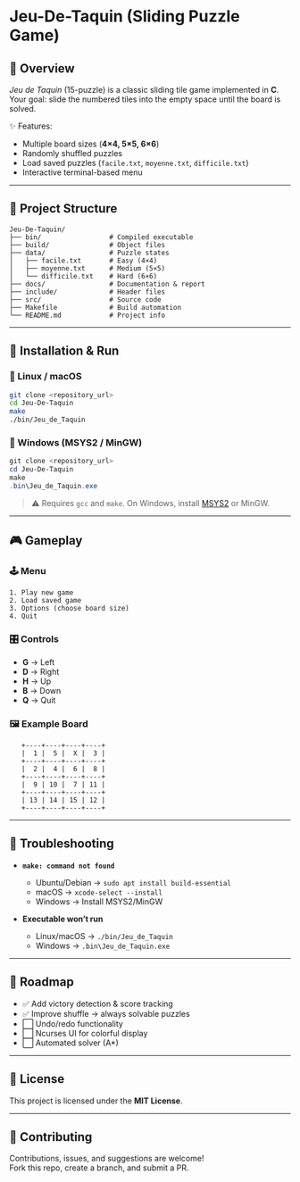 # Jeu-De-Taquin (Sliding Puzzle Game)

## 📖 Overview

_Jeu de Taquin_ (15-puzzle) is a classic sliding tile game implemented in **C**.  
Your goal: slide the numbered tiles into the empty space until the board is solved.

✨ Features:

- Multiple board sizes (**4×4, 5×5, 6×6**)
- Randomly shuffled puzzles
- Load saved puzzles (`facile.txt`, `moyenne.txt`, `difficile.txt`)
- Interactive terminal-based menu

---

## 📂 Project Structure

```
Jeu-De-Taquin/
├── bin/                 # Compiled executable
├── build/               # Object files
├── data/                # Puzzle states
│   ├── facile.txt       # Easy (4×4)
│   ├── moyenne.txt      # Medium (5×5)
│   └── difficile.txt    # Hard (6×6)
├── docs/                # Documentation & report
├── include/             # Header files
├── src/                 # Source code
├── Makefile             # Build automation
└── README.md            # Project info
```

---

## 🚀 Installation & Run

### 🔹 Linux / macOS

```sh
git clone <repository_url>
cd Jeu-De-Taquin
make
./bin/Jeu_de_Taquin
```

### 🔹 Windows (MSYS2 / MinGW)

```powershell
git clone <repository_url>
cd Jeu-De-Taquin
make
.bin\Jeu_de_Taquin.exe
```

> ⚠ Requires `gcc` and `make`. On Windows, install [MSYS2](https://www.msys2.org/) or MinGW.

---

## 🎮 Gameplay

### 🕹️ Menu

```
1. Play new game
2. Load saved game
3. Options (choose board size)
4. Quit
```

### 🎛️ Controls

- **G** → Left
- **D** → Right
- **H** → Up
- **B** → Down
- **Q** → Quit

### 🖼️ Example Board

```
   +----+----+----+----+
   |  1 |  5 |  X |  3 |
   +----+----+----+----+
   |  2 |  4 |  6 |  8 |
   +----+----+----+----+
   |  9 | 10 |  7 | 11 |
   +----+----+----+----+
   | 13 | 14 | 15 | 12 |
   +----+----+----+----+
```

---

## 🐞 Troubleshooting

- **`make: command not found`**

  - Ubuntu/Debian → `sudo apt install build-essential`
  - macOS → `xcode-select --install`
  - Windows → Install MSYS2/MinGW

- **Executable won’t run**
  - Linux/macOS → `./bin/Jeu_de_Taquin`
  - Windows → `.bin\Jeu_de_Taquin.exe`

---

## 🔮 Roadmap

- ✅ Add victory detection & score tracking
- ✅ Improve shuffle → always solvable puzzles
- ⬜ Undo/redo functionality
- ⬜ Ncurses UI for colorful display
- ⬜ Automated solver (A\*)

---

## 📜 License

This project is licensed under the **MIT License**.

---

## 🤝 Contributing

Contributions, issues, and suggestions are welcome!  
Fork this repo, create a branch, and submit a PR.
